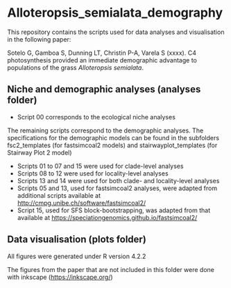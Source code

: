 # Alloteropsis_semialata_demography

This repository contains the scripts used for data analyses and visualisation in the following paper: 

Sotelo G, Gamboa S, Dunning LT, Christin P-A, Varela S (xxxx). C4 photosynthesis provided an immediate demographic advantage to populations of the grass *Alloteropsis semialata*.

## Niche and demographic analyses (analyses folder)
- Script 00 corresponds to the ecological niche analyses

The remaining scripts correspond to the demographic analyses. The specifications for the demographic models can be found in the subfolders fsc2_templates (for fastsimcoal2 models) and stairwayplot_templates (for Stairway Plot 2 model)

- Scripts 01 to 07 and 15 were used for clade-level analyses
- Scripts 08 to 12 were used for locality-level analyses
- Scripts 13 and 14 were used for both clade- and locality-level analyses
- Scripts 05 and 13, used for fastsimcoal2 analyses, were adapted from additional scripts available at <http://cmpg.unibe.ch/software/fastsimcoal2/>
- Script 15, used for SFS block-bootstrapping, was adapted from that available at <https://speciationgenomics.github.io/fastsimcoal2/>

## Data visualisation (plots folder)
All figures were generated under R version 4.2.2

The figures from the paper that are not included in this folder were done with inkscape (<https://inkscape.org/>)
